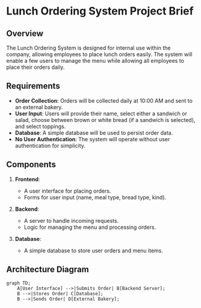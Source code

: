 # Lunch Ordering System Project Brief

## Overview
The Lunch Ordering System is designed for internal use within the company, allowing employees to place lunch orders easily. The system will enable a few users to manage the menu while allowing all employees to place their orders daily.

## Requirements
- **Order Collection**: Orders will be collected daily at 10:00 AM and sent to an external bakery.
- **User Input**: Users will provide their name, select either a sandwich or salad, choose between brown or white bread (if a sandwich is selected), and select toppings.
- **Database**: A simple database will be used to persist order data.
- **No User Authentication**: The system will operate without user authentication for simplicity.

## Components
1. **Frontend**: 
   - A user interface for placing orders.
   - Forms for user input (name, meal type, bread type, kind).

2. **Backend**: 
   - A server to handle incoming requests.
   - Logic for managing the menu and processing orders.

3. **Database**: 
   - A simple database to store user orders and menu items.

## Architecture Diagram
```mermaid
graph TD;
    A[User Interface] -->|Submits Order| B[Backend Server];
    B -->|Stores Order| C[Database];
    B -->|Sends Order| D[External Bakery];
